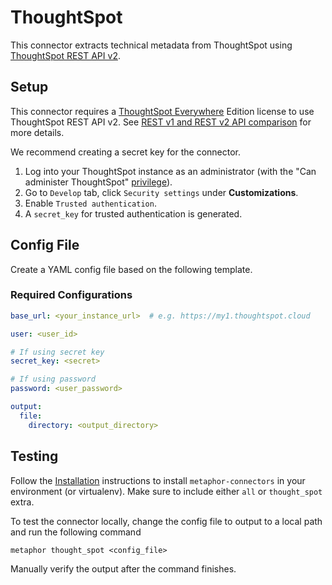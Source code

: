 # ThoughtSpot

This connector extracts technical metadata from ThoughtSpot using [ThoughtSpot REST API v2](https://try-everywhere.thoughtspot.cloud/v2/#/everywhere/api/rest/playgroundV2).

## Setup

This connector requires a [ThoughtSpot Everywhere](https://www.thoughtspot.com/everywhere) Edition license to use ThoughtSpot REST API v2. See [REST v1 and REST v2 API comparison](https://try-everywhere.thoughtspot.cloud/v2/#/everywhere/documentation/en/?pageid=v1v2-comparison) for more details.

We recommend creating a secret key for the connector.

1. Log into your ThoughtSpot instance as an administrator (with the "Can administer ThoughtSpot" [privilege](https://docs.thoughtspot.com/software/latest/groups-privileges)).
2. Go to `Develop` tab, click `Security settings` under **Customizations**.
3. Enable `Trusted authentication`.
4. A `secret_key` for trusted authentication is generated.

## Config File

Create a YAML config file based on the following template.

### Required Configurations

```yaml
base_url: <your_instance_url>  # e.g. https://my1.thoughtspot.cloud

user: <user_id>

# If using secret key
secret_key: <secret>

# If using password
password: <user_password>

output:
  file:
    directory: <output_directory>
```

## Testing

Follow the [Installation](../../README.md) instructions to install `metaphor-connectors` in your environment (or virtualenv). Make sure to include either `all` or `thought_spot` extra.

To test the connector locally, change the config file to output to a local path and run the following command

```shell
metaphor thought_spot <config_file>
```

Manually verify the output after the command finishes.
